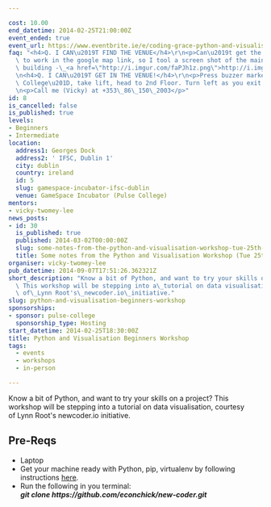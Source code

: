 ```yaml
---

cost: 10.00
end_datetime: 2014-02-25T21:00:00Z
event_ended: true
event_url: https://www.eventbrite.ie/e/coding-grace-python-and-visualisation-beginners-workshop-tickets-10642077741
faq: "<h4>Q. I CAN\u2019T FIND THE VENUE</h4>\r\n<p>Can\u2019t get the streetview\
  \ to work in the google map link, so I tool a screen shot of the main doors of the\
  \ building -\_<a href=\"http://i.imgur.com/faPJh1z.png\">http://i.imgur.com/faPJh1z.png</a></p>\r\
  \n<h4>Q. I CAN\u2019T GET IN THE VENUE!</h4>\r\n<p>Press buzzer marked \u201CPulse\
  \ College\u201D, take lift, head to 2nd Floor. Turn left as you exit lift.</p>\r\
  \n<p>Call me (Vicky) at +353\_86\_150\_2003</p>"
id: 8
is_cancelled: false
is_published: true
levels:
- Beginners
- Intermediate
location:
  address1: Georges Dock
  address2: ' IFSC, Dublin 1'
  city: dublin
  country: ireland
  id: 5
  slug: gamespace-incubator-ifsc-dublin
  venue: GameSpace Incubator (Pulse College)
mentors:
- vicky-twomey-lee
news_posts:
- id: 30
  is_published: true
  published: 2014-03-02T00:00:00Z
  slug: some-notes-from-the-python-and-visualisation-workshop-tue-25th-feb
  title: Some notes from the Python and Visualisation Workshop (Tue 25th Feb)
organiser: vicky-twomey-lee
pub_datetime: 2014-09-07T17:51:26.362321Z
short_description: "Know a bit of Python, and want to try your skills on a project?\
  \ This workshop will be stepping into a\_tutorial on data visualisation, courtesy\
  \ of\_Lynn Root's\_newcoder.io\_initiative."
slug: python-and-visualisation-beginners-workshop
sponsorships:
- sponsor: pulse-college
  sponsorship_type: Hosting
start_datetime: 2014-02-25T18:30:00Z
title: Python and Visualisation Beginners Workshop
tags:
  - events
  - workshops
  - in-person

---
```


Know a bit of Python, and want to try your skills on a project? This workshop will be stepping into a tutorial on data visualisation, courtesy of Lynn Root's newcoder.io initiative.

## Pre-Reqs
<ul><li>Laptop</li>
<li>Get your machine ready with Python, pip, virtualenv by following instructions <a href="https://github.com/econchick/new-coder" title="Setting up your environment">here</a>.</li>
<li>Run the following in you terminal:<br/><strong><em>git clone https://github.com/econchick/new-coder.git</em></strong></li>